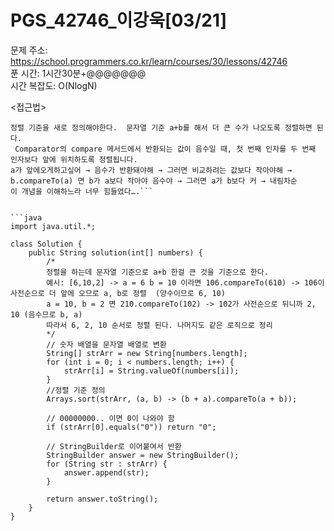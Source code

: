 # PGS_42746_이강욱[03/21] </br>
문제 주소: https://school.programmers.co.kr/learn/courses/30/lessons/42746 </br>
푼 시간: 1시간30분+@@@@@@@ </br>
시간 복잡도: O(NlogN) </br>

<접근법>
```
정렬 기준을 새로 정의해야한다.  문자열 기준 a+b를 해서 더 큰 수가 나오도록 정렬하면 된다. 
 Comparator의 compare 메서드에서 반환되는 값이 음수일 때, 첫 번째 인자를 두 번째 인자보다 앞에 위치하도록 정렬됩니다. 
a가 앞에오게하고싶어 → 음수가 반환돼야해 → 그러면 비교하려는 값보다 작아야해 → b.compareTo(a) 면 b가 a보다 작아야 음수야 → 그러면 a가 b보다 커 → 내림차순 
이 개념을 이해하느라 너무 힘들었다….```


```java
import java.util.*;

class Solution {
    public String solution(int[] numbers) {
        /*
        정렬을 하는데 문자열 기준으로 a+b 한걸 큰 것을 기준으로 한다.
        예시: [6,10,2] -> a = 6 b = 10 이라면 106.compareTo(610) -> 106이 사전순으로 더 앞에 오므로 a, b로 정렬  (양수이므로 6, 10)
        a = 10, b = 2 면 210.compareTo(102) -> 102가 사전순으로 뒤니까 2, 10 (음수므로 b, a)
        따라서 6, 2, 10 순서로 정렬 된다. 나머지도 같은 로직으로 정리
        */
        // 숫자 배열을 문자열 배열로 변환
        String[] strArr = new String[numbers.length];
        for (int i = 0; i < numbers.length; i++) {
            strArr[i] = String.valueOf(numbers[i]);
        }
        //정렬 기준 정의
        Arrays.sort(strArr, (a, b) -> (b + a).compareTo(a + b));

        // 00000000.. 이면 0이 나와야 함
        if (strArr[0].equals("0")) return "0";

        // StringBuilder로 이어붙여서 반환
        StringBuilder answer = new StringBuilder();
        for (String str : strArr) {
            answer.append(str);
        }

        return answer.toString();
    }
}

```